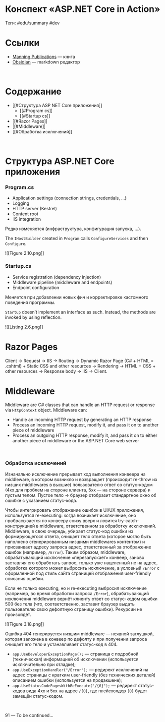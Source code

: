 # Конспект «ASP.NET Core in Action»
Теги: #edu/summary #dev 
<br>

# Ссылки
- [Manning Publications](https://www.manning.com/books/asp-net-core-in-action-second-edition) — книга
- [Obsidian](https://obsidian.md) — markdown редактор
<br>

# Содержание
- [[#Структура ASP NET Core приложения]]
  - [[#Program cs]]
  - [[#Startup cs]]
- [[#Razor Pages]]
- [[#Middleware]]
- [[#Обработка исключений]]
<br>

# Структура ASP.NET Core приложения

### Program.cs

- Application settings (connection strings, credentials, ...)
- Logging
- HTTP server (Kestrel)
- Content root
- IIS integration

Редко изменяется (инфраструктура, конфигурация запуска, ...).

The `IHostBuilder` created in `Program` calls `ConfigureServices` and then `Configure`.

![[Figure 2.10.png]]
<br>

### Startup.cs

- Service registration (dependency injection)
- Middleware pipeline (middleware and endpoints)
- Endpoint configuration

Меняется при добавлении новых фич и корректировке кастомного поведения программы.

`Startup` doesn’t implement an interface as such. Instead, the methods are invoked by using reflection.

![[Listing 2.6.png]]
<br>

# Razor Pages
Client -> Request -> IIS -> Routing -> Dynamic Razor Page (C# + HTML = .cshtml) + Static CSS and other resources -> Rendering -> HTML + CSS + other resources -> Response body -> IIS -> Client.
<br>

# Middleware

Middleware are C# classes that can handle an HTTP request or response via `HttpContext` object. Middleware can:
- Handle an incoming HTTP request by generating an HTTP response
- Process an incoming HTTP request, modify it, and pass it on to another piece of middleware
- Process an outgoing HTTP response, modify it, and pass it on to either another piece of middleware or the ASP.NET Core web server
<br>

### Обработка исключений

Изначально исключение прерывает ход выполнения конвеера на middleware, в котором возникло и возвращает (происходит re-throw из низших middlewares в высшие) пользователю ответ со статус-кодом (4xx для проблем на стороне клиента, 5xx — на стороне сервера) и пустым телом. Пустое тело => браузер отобразит стандартное окно об ошибке с указанием статус-кода.

Чтобы интегрировать отображение ошибок в UI/UX приложения, используется re-executing: когда возникает исключение, оно пробрасывается по конвееру снизу вверх и ловится try-catch-конструкцией в middleware, ответственном за обработку исключений. Middleware, в свою очередь, убирает статус-код ошибки из формирующегося ответа, очищает тело ответа (которое могло быть наполнено сгенерированным низшими middlewares контентом) и присваивает адресу запроса адрес, ответственный за отображение ошибок (например, `/Error`). Таким образом, middleware, обрабатывающий исключение «перезапускает» конвеер, заново заставляя его обработать запрос, только уже нацеленный не на адрес, обработка которого может выбросить исключение, а условный `/Error` с оформленной под стиль сайта страницей отображения user-friendly описания ошибки.

Если не только executing, но и re-executing выбросил исключение (например, во время обработки запроса `/Error`), обрабатывающий исключения middleware вернёт клиенту ответ со статус-кодом ошибки 500 без тела (что, соответственно, заставит браузер выдать пользователю свою дефолтную страницу ошибки). Рекурсии не произойдёт.

![[Figure 3.18.png]]

Ошибка 404 генерируется низшим middleware — неявной заглушкой, которая заложена в конвеер по дефолту и при получении запроса очищает его тело и устанавливает статус-код в 404.

- `app.UseDeveloperExceptionPage();` — страница с подробной (техническая) информацией об исключении (используется исключительно при отладке);
- `app.UseExceptionHandler("/Error");` — редирект исключений на адрес страницы с кратким user-friendly (без технических деталей) описанием ошибки (используется на продакшене);
- `app.UseStatusCodePagesWithReExecute("/{0}");` — редирект статус-кодов вида 4xx и 5xx на адрес `/{0}`, где плейсхолдер `{0}` будет замещён статус-кодом.
<br>

91 — To be continued...